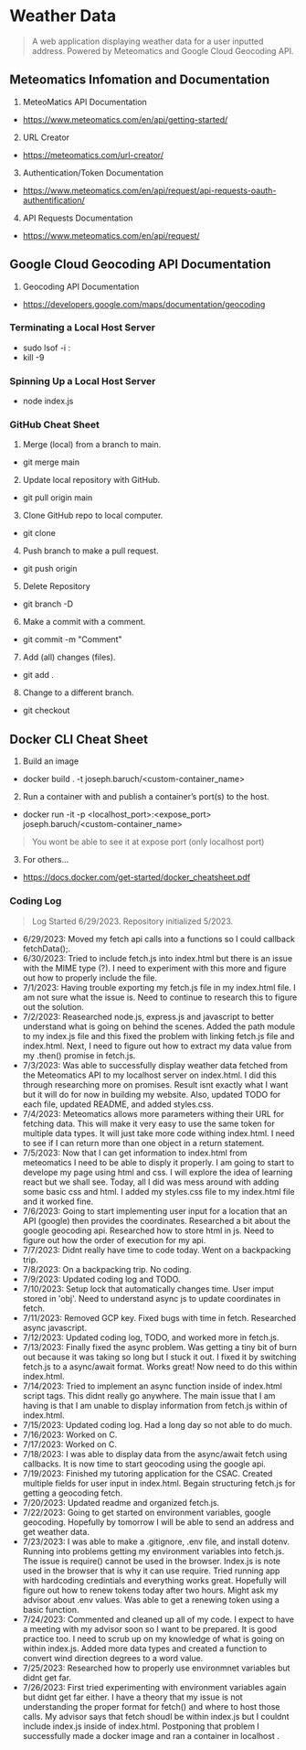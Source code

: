 # Weather Data

> A web application displaying weather data for a user inputted address. Powered by Meteomatics and Google Cloud Geocoding API. 

## Meteomatics Infomation and Documentation
1. MeteoMatics API Documentation 
- https://www.meteomatics.com/en/api/getting-started/
2. URL Creator
- https://meteomatics.com/url-creator/
3. Authentication/Token Documentation
- https://www.meteomatics.com/en/api/request/api-requests-oauth-authentification/
4. API Requests Documentation
- https://www.meteomatics.com/en/api/request/

## Google Cloud Geocoding API Documentation
1. Geocoding API Documentation
- https://developers.google.com/maps/documentation/geocoding

### Terminating a Local Host Server
- sudo lsof -i :<port number>
- kill -9 <PID>

### Spinning Up a Local Host Server 
- node index.js

### GitHub Cheat Sheet

1. Merge (local) from a branch to main.
- git merge main <branchName> 
2. Update local repository with GitHub.
- git pull origin main 
3. Clone GitHub repo to local computer.
- git clone <URL>
4. Push branch to make a pull request.
- git push origin <branchName>
5. Delete Repository
- git branch -D <branchName>
6. Make a commit with a comment.
- git commit -m "Comment"
7. Add (all) changes (files).
- git add .
8. Change to a different branch.
- git checkout <branchName>

## Docker CLI Cheat Sheet
1. Build an image 
- docker build . -t joseph.baruch/<custom-container_name>
2. Run a container with and publish a container’s port(s) to the host.
- docker run -it -p <localhost_port>:<expose_port> joseph.baruch/<custom-container_name>
> You wont be able to see it at expose port (only localhost port)
3. For others...
- https://docs.docker.com/get-started/docker_cheatsheet.pdf 

### Coding Log

> Log Started 6/29/2023. Repository initialized 5/2023.

- 6/29/2023: Moved my fetch api calls into a functions so I could callback fetchData();.
- 6/30/2023: Tried to include fetch.js into index.html but there is an issue with the MIME type (?). I need to experiment with this more and figure out how to properly include the file.
- 7/1/2023: Having trouble exporting my fetch.js file in my index.html file. I am not sure what the issue is. Need to continue to research this to figure out the solution.
- 7/2/2023: Reasearched node.js, express.js and javascript to better understand what is going on behind the scenes. Added the path module to my index.js file and this fixed the problem with linking fetch.js file and index.html. Next, I need to figure out how to extract my data value from my .then() promise in fetch.js. 
- 7/3/2023: Was able to successfully display weather data fetched from the Meteomatics API to my localhost server on index.html. I did this through researching more on promises. Result isnt exactly what I want but it will do for now in building my website. Also, updated TODO for each file, updated README, and added styles.css.
- 7/4/2023: Meteomatics allows more parameters withing their URL for fetching data. This will make it very easy to use the same token for multiple data types. It will just take more code withing index.html. I need to see if I can return more than one object in a return statement. 
- 7/5/2023: Now that I can get information to index.html from meteomatics I need to be able to disply it properly. I am going to start to develope my page using html and css. I will explore the idea of learning react but we shall see. Today, all I did was mess around with adding some basic css and html. I added my styles.css file to my index.html file and it worked fine.
- 7/6/2023: Going to start implementing user input for a location that an API (google) then provides the coordinates. Researched a bit about the google geocoding api. Researched how to store html in js. Need to figure out how the order of execution for my api. 
- 7/7/2023: Didnt really have time to code today. Went on a backpacking trip. 
- 7/8/2023: On a backpacking trip. No coding.
- 7/9/2023: Updated coding log and TODO. 
- 7/10/2023: Setup lock that automatically changes time. User imput stored in 'obj'. Need to understand async js to update coordinates in fetch. 
- 7/11/2023: Removed GCP key. Fixed bugs with time in fetch. Researched async javascript. 
- 7/12/2023: Updated coding log, TODO, and worked more in fetch.js. 
- 7/13/2023: Finally fixed the async problem. Was getting a tiny bit of burn out because it was taking so long but I stuck it out. I fixed it by switching fetch.js to a async/await format. Works great! Now need to do this within index.html. 
- 7/14/2023: Tried to implement an async function inside of index.html script tags. This didnt really go anywhere. The main issue that I am having is that I am unable to display information from fetch.js within of index.html. 
- 7/15/2023: Updated coding log. Had a long day so not able to do much. 
- 7/16/2023: Worked on C.
- 7/17/2023: Worked on C.
- 7/18/2023: I was able to display data from the async/await fetch using callbacks. It is now time to start geocoding using the google api. 
- 7/19/2023: Finished my tutoring application for the CSAC. Created multiple fields for user input in index.html. Begain structuring fetch.js for getting a geocoding fetch. 
- 7/20/2023: Updated readme and organized fetch.js. 
- 7/22/2023: Going to get started on environment variables, google geocoding. Hopefully by tomorrow I will be able to send an address and get weather data. 
- 7/23/2023: I was able to make a .gitignore, .env file, and install dotenv. Running into problems getting my environment variables into fetch.js. The issue is require() cannot be used in the browser. Index.js is note used in the browser that is why it can use require. Tried running app with hardcoding credintials and everything works great. Hopefully will figure out how to renew tokens today after two hours. Might ask my advisor about .env values. Was able to get a renewing token using a basic function.
- 7/24/2023: Commented and cleaned up all of my code. I expect to have a meeting with my advisor soon so I want to be prepared. It is good practice too. I need to scrub up on my knowledge of what is going on within index.js. Added more data types and created a function to convert wind direction degrees to a word value. 
- 7/25/2023: Researched how to properly use environmnet variables but didnt get far. 
- 7/26/2023: First tried experimenting with environment variables again but didnt get far either. I have a theory that my issue is not understanding the proper format for fetch() and where to host those calls. My advisor says that fetch shoudl be within index.js but I couldnt include index.js inside of index.html. Postponing that problem I successfully made a docker image and ran a container in localhost . 